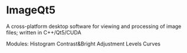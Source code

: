 # ImageQt5
A cross-platform desktop software for viewing and processing of image files; written in C++/Qt5/CUDA

Modules:
Histogram
Contrast&Bright Adjustment
Levels
Curves
